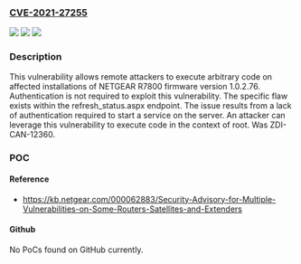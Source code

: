 ### [CVE-2021-27255](https://cve.mitre.org/cgi-bin/cvename.cgi?name=CVE-2021-27255)
![](https://img.shields.io/static/v1?label=Product&message=R7800&color=blue)
![](https://img.shields.io/static/v1?label=Version&message=firmware%20version%201.0.2.76%20&color=brightgreen)
![](https://img.shields.io/static/v1?label=Vulnerability&message=CWE-306%3A%20Missing%20Authentication%20for%20Critical%20Function&color=brightgreen)

### Description

This vulnerability allows remote attackers to execute arbitrary code on affected installations of NETGEAR R7800 firmware version 1.0.2.76. Authentication is not required to exploit this vulnerability. The specific flaw exists within the refresh_status.aspx endpoint. The issue results from a lack of authentication required to start a service on the server. An attacker can leverage this vulnerability to execute code in the context of root. Was ZDI-CAN-12360.

### POC

#### Reference
- https://kb.netgear.com/000062883/Security-Advisory-for-Multiple-Vulnerabilities-on-Some-Routers-Satellites-and-Extenders

#### Github
No PoCs found on GitHub currently.

